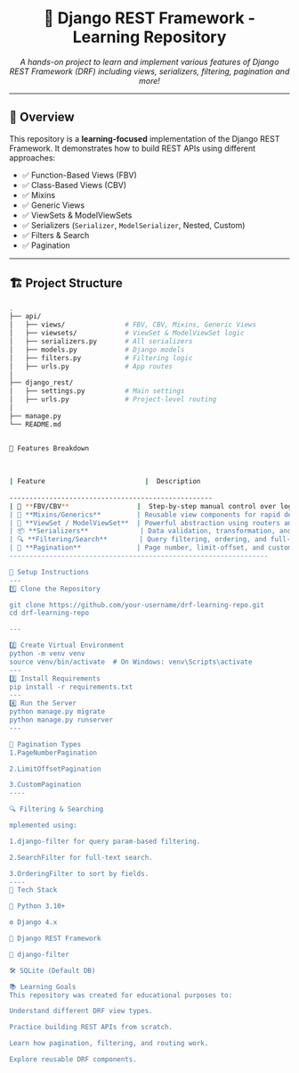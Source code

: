 <h1 align="center">🧠 Django REST Framework - Learning Repository</h1>

<p align="center">
  <em>A hands-on project to learn and implement various features of Django REST Framework (DRF) including views, serializers, filtering, pagination and more!</em>
</p>

---

## 🚀 Overview

This repository is a **learning-focused** implementation of the Django REST Framework. It demonstrates how to build REST APIs using different approaches:

- ✅ Function-Based Views (FBV)
- ✅ Class-Based Views (CBV)
- ✅ Mixins
- ✅ Generic Views
- ✅ ViewSets & ModelViewSets
- ✅ Serializers (`Serializer`, `ModelSerializer`, Nested, Custom)
- ✅ Filters & Search
- ✅ Pagination

---

## 🏗️ Project Structure

```bash
.
├── api/
│   ├── views/               # FBV, CBV, Mixins, Generic Views
│   ├── viewsets/            # ViewSet & ModelViewSet logic
│   ├── serializers.py       # All serializers
│   ├── models.py            # Django models
│   ├── filters.py           # Filtering logic
│   ├── urls.py              # App routes
│
├── django_rest/
│   ├── settings.py          # Main settings
│   ├── urls.py              # Project-level routing
│
├── manage.py
└── README.md


🧪 Features Breakdown
   
   
   
| Feature                         |  Description
                                              
---------------------------------------------------
| 🔧 **FBV/CBV**                 |  Step-by-step manual control over logic using Django's views    
| 🧩 **Mixins/Generics**         | Reusable view components for rapid development                 
| 🚀 **ViewSet / ModelViewSet**  | Powerful abstraction using routers and actions                 
| 📦 **Serializers**             | Data validation, transformation, and nesting                   
| 🔍 **Filtering/Search**        | Query filtering, ordering, and full-text search                
| 📄 **Pagination**              | Page number, limit-offset, and customizable pagination classes   
-----------------------------------------------------------------

🔧 Setup Instructions
---
1️⃣ Clone the Repository

git clone https://github.com/your-username/drf-learning-repo.git
cd drf-learning-repo

---

2️⃣ Create Virtual Environment
python -m venv venv
source venv/bin/activate  # On Windows: venv\Scripts\activate
---
3️⃣ Install Requirements
pip install -r requirements.txt
---
4️⃣ Run the Server
python manage.py migrate
python manage.py runserver
---

📌 Pagination Types
1.PageNumberPagination

2.LimitOffsetPagination

3.CustomPagination
----

🔍 Filtering & Searching

mplemented using:

1.django-filter for query param-based filtering.

2.SearchFilter for full-text search.

3.OrderingFilter to sort by fields.
----
🧰 Tech Stack

🐍 Python 3.10+

⚙️ Django 4.x

🧱 Django REST Framework

🔎 django-filter

🛠 SQLite (Default DB)

📚 Learning Goals
This repository was created for educational purposes to:

Understand different DRF view types.

Practice building REST APIs from scratch.

Learn how pagination, filtering, and routing work.

Explore reusable DRF components.